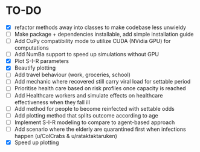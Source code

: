 # TO-DO
- [X] refactor methods away into classes to make codebase less unwieldy
- [ ] Make package + dependencies installable, add simple installation guide
- [ ] Add CuPy compatibility mode to utilize CUDA (NVidia GPU) for computations
- [ ] Add NumBa support to speed up simulations without GPU
- [X] Plot S-I-R parameters
- [X] Beautify plotting
- [ ] Add travel behaviour (work, groceries, school)
- [ ] Add mechanic where recovered still carry viral load for settable period
- [ ] Prioritise health care based on risk profiles once capacity is reached
- [ ] Add Healthcare workers and simulate effects on healthcare effectiveness when they fall ill
- [ ] Add method for people to become reinfected with settable odds 
- [ ] Add plotting method that splits outcome according to age
- [ ] Implement S-I-R modeling to compare to agent-based approach
- [ ] Add scenario where the elderly are quarantined first when infections happen (u/ColCrabs & u/rataktaktaruken)
- [X] Speed up plotting
